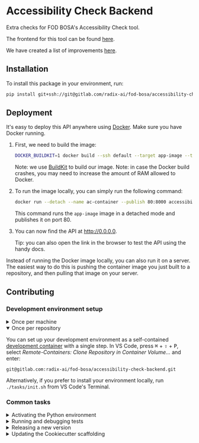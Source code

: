 # Accessibility Check Backend

Extra checks for FOD BOSA's Accessibility Check tool.

The frontend for this tool can be found [here](https://github.com/radix-ai/AccessibilityCheck).

We have created a list of improvements [here](docs/future_improvements.md).

## Installation

To install this package in your environment, run:

```bash
pip install git+ssh://git@gitlab.com/radix-ai/fod-bosa/accessibility-check-backend.git@v0.2.0
```

## Deployment

It's easy to deploy this API anywhere using [Docker](https://www.docker.com/get-started). Make sure you have Docker running.

1. First, we need to build the image:

    ```bash
    DOCKER_BUILDKIT=1 docker build --ssh default --target app-image --tag accessibility-check-backend-app .
    ```

    Note: we use [BuildKit](https://docs.docker.com/develop/develop-images/build_enhancements) to build our image.
    Note: in case the Docker build crashes, you may need to increase the amount of RAM allowed to Docker.

2. To run the image locally, you can simply run the following command:

    ```bash
    docker run --detach --name ac-container --publish 80:8000 accessibility-check-backend-app
    ```

    This command runs the `app-image` image in a detached mode and publishes it on port 80.

3. You can now find the API at http://0.0.0.0.

    Tip: you can also open the link in the browser to test the API using the handy docs.

Instead of running the Docker image locally, you can also run it on a server. The easiest way to do this is pushing the container image you just built to a repository, and then pulling that image on your server.

## Contributing

### Development environment setup

<details>
<summary>Once per machine</summary>

1. [Generate an SSH key](https://docs.gitlab.com/ee/ssh/README.html#generating-a-new-ssh-key-pair) for GitLab, [add the SSH key to GitLab](https://docs.gitlab.com/ee/ssh/README.html#adding-an-ssh-key-to-your-gitlab-account), and [add the SSH key to your authentication agent](https://docs.gitlab.com/ee/ssh/README.html#working-with-non-default-ssh-key-pair-paths).
2. Install [Docker](https://www.docker.com/get-started).
3. Install [VS Code](https://code.visualstudio.com/).
4. Install [VS Code's Remote-Containers extension](https://marketplace.visualstudio.com/items?itemName=ms-vscode-remote.remote-containers).
5. Install [Fira Code](https://github.com/tonsky/FiraCode/wiki/VS-Code-Instructions) (optional).

</details>

<details open>
<summary>Once per repository</summary>

You can set up your development environment as a self-contained [development container](https://code.visualstudio.com/docs/remote/containers) with a single step. In VS Code, press <kbd>⌘</kbd> + <kbd>⇧</kbd> + <kbd>P</kbd>, select _Remote-Containers: Clone Repository in Container Volume..._ and enter:

```
git@gitlab.com:radix-ai/fod-bosa/accessibility-check-backend.git
```

Alternatively, if you prefer to install your environment locally, run `./tasks/init.sh` from VS Code's Terminal.
</details>

### Common tasks

<details>
<summary>Activating the Python environment</summary>

1. Open any Python file in the project to load VS Code's Python extension.
2. Open a Integrated Terminal with <kbd>⌃</kbd> + <kbd>~</kbd> and you should see that the conda environment `accessibility-check-backend-env` is active.
3. Now you're ready to run any of tasks listed by `invoke --list`.

</details>

<details>
<summary>Running and debugging tests</summary>

1. Activate the Python environment.
2. If you don't see _⚡ Run tests_ in the blue bar, run <kbd>⌘</kbd> + <kbd>⇧</kbd> + <kbd>P</kbd> > _Python: Discover Tests_. Optionally debug the output in _View_ > _Output_ > _Python Test Log_ in case this step fails.
3. Go to any test function in `src/tests/pytest`.
4. Optional: put a breakpoint 🔴 next to the line number where you want to stop.
5. Click on _Run Test_ or _Debug Test_ above the test you want to debug.

</details>

<details>
<summary>Releasing a new version</summary>

1. Activate the Python environment.
2. Commit any (un)staged changes on your branch and make sure to test them with `invoke test`.
3. Run `invoke bump --part=[major|minor|patch|post]` to (a) update the version number, (b) commit the changes, and (c) tag the commit with a version identifier.
4. Your tags will be pushed to the remote next time you `git push` (because `push.followTags` is set to true in `.git/config`). Or push the tag manually with `git push origin v0.2.0`.
5. You can now `pip install git+ssh://git@gitlab.com/radix-ai/fod-bosa/accessibility-check-backend.git@v0.2.0`.

</details>

<details>
<summary>Updating the Cookiecutter scaffolding</summary>

1. Activate the Python environment.
2. Run `cruft check` to check for updates.
3. Run `cruft update` to update to the latest scaffolding.
4. Address failed merges in any `.rej` files.

</details>
